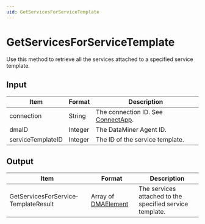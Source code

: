 ```yaml
---
uid: GetServicesForServiceTemplate
---
```


# GetServicesForServiceTemplate

Use this method to retrieve all the services attached to a specified service template.

## Input

| Item              | Format  | Description                                                                      |
|-------------------|---------|----------------------------------------------------------------------------------|
| connection        | String  | The connection ID. See [ConnectApp](xref:ConnectApp). |
| dmaID             | Integer | The DataMiner Agent ID.                                                          |
| serviceTemplateID | Integer | The ID of the service template.                                                  |

## Output

| Item | Format | Description |
|--|--|--|
| GetServicesForService­TemplateResult | Array of [DMAElement](xref:DMAElement) | The services attached to the specified service template. |
